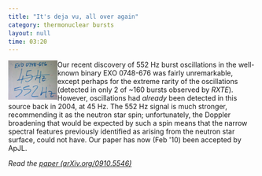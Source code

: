 ```yaml
---
title: "It's deja vu, all over again"
category: thermonuclear bursts
layout: null
time: 03:20
---
```

<!-- header generated from blosxom format post; make_header.pl 23.1.2022 -->
<p>
<!-- created by convert.pl on Mon Jan 30 02:24:47 EST 2012 -->
<!-- converted from ../2009/10/its-deja-vu-all-over-again.html -->
<!-- Post timestamp Friday, October 30, 2009 1:20 PM -->
<!-- touch -t 200910301320 -->
<!-- Labels: 2009, papers, pulsars, thermonuclear bursts -->
      <img src="images/0748-676.jpg" width="100" align="left">Our recent discovery of 552&nbsp;Hz burst oscillations in the well-known binary EXO&nbsp;0748-676 was fairly unremarkable, except perhaps for the extreme rarity of the oscillations (detected in only 2 of ~160 bursts observed by <em>RXTE</em>). However, oscillations had <em>already</em> been detected in this source back in 2004, at 45&nbsp;Hz. The 552&nbsp;Hz signal is much stronger, recommending it as the neutron star spin; unfortunately, the Doppler broadening that would be expected by such a spin means that the narrow spectral features previously identified as arising from the neutron star surface, could not have. Our paper has now (Feb '10) been accepted by ApJL.
<p>
<em>Read the <a href="http://arxiv.org/abs/0910.5546">paper (arXiv.org/0910.5546)</a></em>
